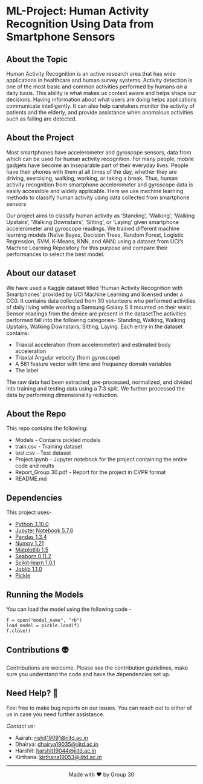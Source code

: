 # ML-Project: Human Activity Recognition Using Data from Smartphone Sensors


## About the Topic
Human Activity Recognition is an active research area that has wide applications in healthcare and human survey systems. Activity detection is one of the most basic and common activities performed by humans on a daily basis. This ability is what makes us context aware and helps shape our decisions. Having information about what users are doing helps applications communicate intelligently. It can also help caretakers monitor the activity of patients and the elderly, and provide assistance when anomalous activities such as falling are detected.


## About the Project
Most smartphones have accelerometer and gyroscope sensors, data from which can be used for human activity recognition. For many people, mobile gadgets have become an inseparable part of their everyday lives. People have their phones with them at all times of the day, whether they are driving, exercising, walking, working, or taking a break.  Thus, human activity recognition from smartphone accelerometer and gyroscope data is easily accessible and widely applicable. Here we use machine learning methods to classify human activity using data collected from smartphone sensors

Our project aims to classify human activity as ‘Standing’, ‘Walking’, ‘Walking Upstairs’, ‘Walking Downstairs’, ‘Sitting’, or ‘Laying’ given smartphone accelerometer and gyroscope readings. We trained different machine learning models (Naïve Bayes, Decision Trees, Random Forest, Logistic Regression, SVM, K-Means, KNN, and ANN) using a dataset from UCI’s Machine Learning Repository for this purpose and compare their performances to select the best model.

## About our dataset
We have used a Kaggle dataset titled ‘Human Activity Recognition with Smartphones’ provided by UCI Machine Learning and licensed under a CC0. It contains data collected from 30 volunteers who performed activities of daily living while wearing a Samsung Galaxy S II mounted on their waist. Sensor readings from the device are present in the datasetThe activities performed fall into the following categories- Standing, Walking, Walking Upstairs, Walking Downstairs, Sitting, Laying. Each entry in the dataset contains:

* Triaxial acceleration (from accelerometer) and estimated body acceleration
* Triaxial Angular velocity (from gyroscope)
* A 561 feature vector with time and frequency domain variables
* The label

The raw data had been extracted, pre-processed, normalized, and divided into training and testing data using a 7:3 split. We further processed the data by performing dimensionality reduction.


## About the Repo
This repo contains the following:
* Models - Contains pickled models
* train.csv - Training dataset
* test.csv - Test dataset
* Project.ipynb - Jupyter notebook for the project containing the entire code and reults
* Report_Group 30.pdf - Report for the project in CVPR format
* README.md


## Dependencies
This project uses-
* [Python 3.10.0](https://www.python.org/downloads/)
* [Jupyter Notebook 5.7.6](https://jupyter.org/install)
* [Pandas 1.3.4](https://pandas.pydata.org/docs/getting_started/install.html)
* [Numpy 1.21](https://numpy.org/install/)
* [Matplotlib 1.5](https://matplotlib.org/downloads.html)
* [Seaborn 0.11.2](https://seaborn.pydata.org/installing.html)
* [Scikit-learn 1.0.1](https://scikit-learn.org/stable/install.html)
* [Joblib 1.1.0](https://pypi.org/project/joblib/)
* [Pickle](https://pypi.org/project/joblib/)


## Running the Models
You can load the model using the following code -
```
f = open("model_name", "rb")
load_model = pickle.load(f)
f.close() 
```


## Contributions 👽
Contributions are welcome. Please see the contribution guidelines, make sure you understand the code and have the dependencies set up.


## Need Help? 🤝
Feel free to make bug reports on our issues. You can reach out to either of us in case you need further assistance. 

*Contact us:*

* Aairah: rishit19091@iiitd.ac.in
* Dhairya: dhairya19035@iiitd.ac.in
* Harshit: harshit19044@iiitd.ac.in
* Kirthana: kirthana19053@iiitd.ac.in


*****

<p align="center">
Made with ❤️ by Group 30
</p>
